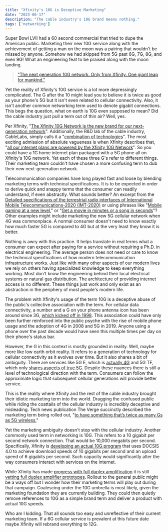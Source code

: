 ```yaml
---
title: "Xfinity's 10G is Deceptive Marketing"
date: "2023-06-17"
description: "The cable industry's 10G brand means nothing."
tags: ['networking']
---
```


Super Bowl LVII had a 60 second commercial that tried to dupe the American public. Marketing their new 10G service along with the achievement of getting a man on the moon was a pairing that wouldn't be missed by anyone. Somehow we had skipped from 5G past 6G, 7G, 8G, and even 9G! What an engineering feat to be praised along with the moon landing.

> ["The next generation 10G network. Only from Xfinity. One giant leap for mankind."](https://www.youtube.com/watch?v=BLQw1u4Oe7k)

Yet the reality of Xfinity's 10G service is a lot more depressingly complicated. The G after the 10 might lead you to believe it is twice as good as your phone's 5G but it isn't even related to cellular connectivity. Also, it isn't another common networking term used to denote gigabit connections. This begs the question, what on earth is 10G even supposed to mean? Did the cable industry just pull a term out of thin air? Well, yes.

Per Xfinity, "[The Xfinity 10G Network is the new brand for our next-generation network](https://www.xfinity.com/10g)". Additionally, the R&D lab of the cable industry, CableLabs, simply calls it a "[combination of technologies](https://www.cablelabs.com/insights/10g-the-next-great-leap-in-broadband)". The most exciting admission of absolute vagueness is when Xfinity describes that, "[all our internet plans are powered by the Xfinity 10G Network](https://www.xfinity.com/10g)". So you could have a 1G home internet plan packaged with a 5G phone all on Xfinity's 10G network. Yet each of these three G's refer to different things. Their marketing team couldn't have chosen a more confusing term to dub their new next-generation network.

Telecommunication companies have long played fast and loose by blending marketing terms with technical specifications. It is to be expected in order to derive quick and snappy terms that the consumer can readily understand, if even abstractly. What sounds better? An excerpt from the [Detailed specifications of the terrestrial radio interfaces of International Mobile Telecommunications-2020 (IMT-2020)](https://www.itu.int/en/ITU-R/study-groups/rsg5/rwp5d/imt-2020/Pages/default.aspx) or using phrases like "[Mobile gaming at a new level](https://www.t-mobile.com/coverage/4g-lte-5g-networks)," or "[Get a movie in minutes or a song in seconds](https://www.verizon.com/5g/)"? Other examples might include marketing the new 5G cellular network when 4G was commonplace. A normal consumer doesn't need to know exactly how much faster 5G is compared to 4G but at the very least they know it is better.

Nothing is awry with this practice. It helps translate in real terms what a consumer can expect after paying for a service without requiring a Ph.D. in electrical engineering. The average person does not need or care to know the technical specifications of how modern telecommunication infrastructure works. Just like with many other aspects of our modern lives we rely on others having specialized knowledge to keep everything working. Most don't know the engineering behind their local electrical systems or natural gas distribution. The architecture of providing internet access is no different. These things just work and only exist as an abstraction in the periphery of most people's modern life.

The problem with Xfinity's usage of the term 10G is a deceptive abuse of the public's collective association with the term. For cellular data connectivity, a number and a G on your phone antenna icon has been around since 3G, [which kicked off in 1998](https://manufacturingdigital.com/technology/from-1g-to-6g-heres-a-generation-technology-timeline). This association could have only been further reinforced into the public psyche with the rise of mobile phone usage and the adoption of 4G in 2008 and 5G in 2019. Anyone using a phone over the past decade would have seen this multiple times per day on their phone's status bar.

However, the G in this context is mostly grounded in reality. Well, maybe more like low earth orbit reality. It refers to a generation of technology for cellular connectivity as it evolves over time. But it also shares a bit of ambiguity. There are services like 5G E, which is [actually 4G](https://www.theverge.com/2019/1/7/18172355/att-fake-5g-logo-rolling-out-samsung-lg) and 5G TF, which only [shares aspects of true 5G](https://www.theverge.com/2018/10/2/17927712/verizon-5g-home-internet-real-speed-meaning). Despite these nuances there is still a level of technological direction with the term. Consumers can follow the approximate logic that subsequent cellular generations will provide better service.

This is the reality where Xfinity and the rest of the cable industry brought their idiotic marketing term into the world. Dragging the confused public while riding the coattails of the cellular industry is incredibly deceptive and misleading. Tech news publication The Verge succinctly described the marketing term being rolled out, "[to have something that’s twice as many Gs as 5G wireless.](https://www.theverge.com/2022/12/12/23505779/comcast-multi-gigabit-10g-docsis-40-cable-fiber-isp)"

Yet the marketing ambiguity doesn't stop with the cellular industry. Another commonly used term in networking is 10G. This refers to a 10 gigabit per second network connection. That would be 10,000 megabits per second. Specifically, Xfinity is [developing an actual 10G program](https://corporate.comcast.com/press/releases/comcast-live-10g-connection-4-gig-symmetrical-speeds) that uses DOCSIS 4.0 to achieve download speeds of 10 gigabits per second and an upload speed of 6 gigabits per second. Such capacity would significantly alter the way consumers interact with services on the internet.

While Xfinity has made [progress with full duplex amplification](https://www.fiercetelecom.com/telecom/comcast-completes-docsis-40-puzzle-amplifier-test) it is still [vetting full duplex amplifier prototypes](https://www.fiercetelecom.com/telecom/comcast-gets-its-first-prototype-docsis-40-amp-commscope). Rollout to the general public might be a ways off but I wonder how their marketing terms will play out during that campaign. Coalescing under the 10G umbrella is most likely, given the marketing foundation they are currently building. They could then quietly remove references to 10G as a simple brand term and deliver a product with actual 10G speeds.

Who am I kidding. That all sounds too easy and unreflective of their current marketing team. If a 6G cellular service is prevalent at this future date maybe Xfinity will rebrand everything to 12G.
